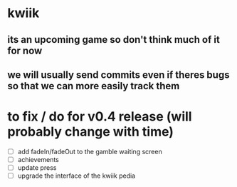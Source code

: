 # kwiik

## its an upcoming game so don't think much of it for now
## we will usually send commits even if theres bugs so that we can more easily track them

# to fix / do for v0.4 release (will probably change with time)
- [ ] add fadeIn/fadeOut to the gamble waiting screen
- [ ] achievements
- [ ] update press
- [ ] upgrade the interface of the kwiik pedia
